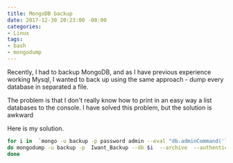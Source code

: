 ```yaml
---
title: MongoDB backup
date: 2017-12-30 20:23:00 -08:00
categories:
- Linux
tags:
- bash
- mongodump
---
```


Recently,  I had to backup MongoDB, and as I have previous experience working Mysql, I wanted to back up using the same approach - dump every database in separated a file.

The problem is that I don't really know how to print in an easy way a list databases to the console. I have solved this problem,  but the solution is awkward

Here is my solution.

``` sh
for i in  `mongo -u backup -p password admin --eval "db.adminCommand('listDatabases')" | awk '{if (NR > 3) {print}}' |jq ."databases"| jq .[].name`;
do mongodump -u backup -p  Iwant_Backup --db $i  --archive  --authenticationDatabase admin> /backup/mongo/$i.mongo;
done

```


